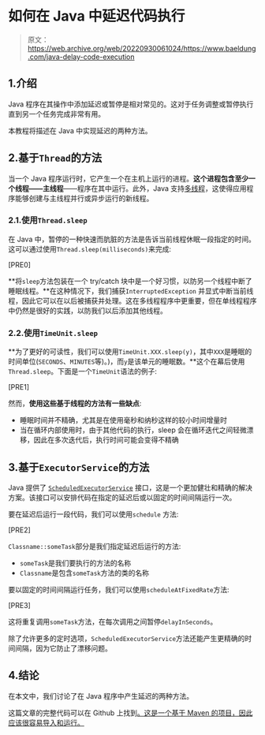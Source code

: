 # 如何在 Java 中延迟代码执行

> 原文：<https://web.archive.org/web/20220930061024/https://www.baeldung.com/java-delay-code-execution>

## 1.介绍

Java 程序在其操作中添加延迟或暂停是相对常见的。这对于任务调整或暂停执行直到另一个任务完成非常有用。

本教程将描述在 Java 中实现延迟的两种方法。

## 2.基于`Thread`的方法

当一个 Java 程序运行时，它产生一个在主机上运行的进程。**这个进程包含至少一个线程——主线程**——程序在其中运行。此外，Java 支持[多线程](/web/20221126232147/https://www.baeldung.com/java-thread-lifecycle)，这使得应用程序能够创建与主线程并行或异步运行的新线程。

### 2.1.使用`Thread.sleep`

在 Java 中，暂停的一种快速而肮脏的方法是告诉当前线程休眠一段指定的时间。这可以通过使用`Thread.sleep(milliseconds)`来完成:

[PRE0]

**将`sleep`方法包装在一个 try/catch 块中是一个好习惯，以防另一个线程中断了睡眠线程。**在这种情况下，我们捕获`InterruptedException` 并显式中断当前线程，因此它可以在以后被捕获并处理。这在多线程程序中更重要，但在单线程程序中仍然是很好的实践，以防我们以后添加其他线程。

### 2.2.使用`TimeUnit.sleep`

**为了更好的可读性，我们可以使用`TimeUnit.XXX.sleep(y)`，其中`XXX`是睡眠的时间单位(`SECONDS`、`MINUTES`等)。)，而`y`是该单元的睡眠数。**这个在幕后使用`Thread.sleep`。下面是一个`TimeUnit`语法的例子:

[PRE1]

然而，**使用这些基于线程的方法有一些缺点**:

*   睡眠时间并不精确，尤其是在使用毫秒和纳秒这样的较小时间增量时
*   当在循环内部使用时，由于其他代码的执行，sleep 会在循环迭代之间轻微漂移，因此在多次迭代后，执行时间可能会变得不精确

## 3.基于`ExecutorService`的方法

Java 提供了 [`ScheduledExecutorService`](/web/20221126232147/https://www.baeldung.com/java-executor-service-tutorial) 接口，这是一个更加健壮和精确的解决方案。该接口可以安排代码在指定的延迟后或以固定的时间间隔运行一次。

要在延迟后运行一段代码，我们可以使用`schedule` 方法:

[PRE2]

`Classname::someTask`部分是我们指定延迟后运行的方法:

*   `someTask`是我们要执行的方法的名称
*   `Classname`是包含`someTask`方法的类的名称

要以固定的时间间隔运行任务，我们可以使用`scheduleAtFixedRate`方法:

[PRE3]

这将重复调用`someTask`方法，在每次调用之间暂停`delayInSeconds`。

除了允许更多的定时选项，`ScheduledExecutorService`方法还能产生更精确的时间间隔，因为它防止了漂移问题。

## 4.结论

在本文中，我们讨论了在 Java 程序中产生延迟的两种方法。

这篇文章的完整代码可以在 Github 上找到[。这是一个基于 Maven 的项目，因此应该很容易导入和运行。](https://web.archive.org/web/20221126232147/https://github.com/eugenp/tutorials/tree/master/core-java-modules/core-java-concurrency-basic-2)